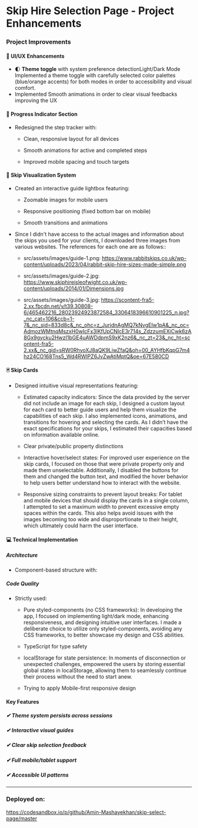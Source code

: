 # Skip Hire Selection Page - Project Enhancements
### Project Improvements
#### 🎨 UI/UX Enhancements
- 🌓 **Theme toggle** with system preference detectionLight/Dark Mode
Implemented a theme toggle with carefully selected color palettes (blue/orange accents) for both modes in order to accessibility and visual comfort.
- Implemented Smooth animations in order to clear visual feedbacks improving the UX

#### 🔄 Progress Indicator Section
- Redesigned the step tracker with:

  - Clean, responsive layout for all devices

  - Smooth animations for active and completed steps

  - Improved mobile spacing and touch targets

#### 📸 Skip Visualization System
- Created an interactive guide lightbox featuring:

  - Zoomable images for mobile users

  - Responsive positioning (fixed bottom bar on mobile)

  - Smooth transitions and animations

- Since I didn't have access to the actual images and information about the skips you used for your clients, I downloaded three images from various websites. The references for each one are as follows::

  -  src/assets/images/guide-1.png: https://www.rabbitskips.co.uk/wp-content/uploads/2023/04/rabbit-skip-hire-sizes-made-simple.png

  -  src/assets/images/guide-2.jpg: https://www.skiphireisleofwight.co.uk/wp-content/uploads/2014/01/Dimensions.jpg

  -  src/assets/images/guide-3.jpg: https://scontent-fra5-2.xx.fbcdn.net/v/t39.30808-6/465462216_28023924923872584_3306418396610901225_n.jpg?_nc_cat=106&ccb=1-7&_nc_sid=833d8c&_nc_ohc=z_JurjdnAgMQ7kNvgEIw1pA&_nc_oc=AdmozWMtnqMszxH0wIcFx3lKfUpCNIcE3r714s_ZdzzumEXiCwk6zA8Gx9gycku2HwzI1bGE4uAWDdpmS9xK2nz6&_nc_zt=23&_nc_ht=scontent-fra5-2.xx&_nc_gid=sRW0RhyoXJ8aQK9LiwZfaQ&oh=00_AYHfbKqpG7m4hz24CO168Tns5_Wd4RWlPZ6JvZwAtiMptQ&oe=67E580CD

#### 🃏 Skip Cards
- Designed intuitive visual representations featuring:

  - Estimated capacity indicators: Since the data provided by the server did not include an image for each skip, I designed a custom layout for each card to better guide users and help them visualize the capabilities of each skip. I also implemented icons, animations, and transitions for hovering and selecting the cards. As I didn’t have the exact specifications for your skips, I estimated their capacities based on information available online.

  - Clear private/public property distinctions

  - Interactive hover/select states: For improved user experience on the skip cards, I focused on those that were private property only and made them unselectable. Additionally, I disabled the buttons for them and changed the button text, and modified the hover behavior to help users better understand how to interact with the website.

  - Responsive sizing constraints to prevent layout breaks: For tablet and mobile devices that should display the cards in a single column, I attempted to set a maximum width to prevent excessive empty spaces within the cards. This also helps avoid issues with the images becoming too wide and disproportionate to their height, which ultimately could harm the user interface.

#### 💻 Technical Implementation
##### Architecture
  - Component-based structure with:

##### Code Quality
- Strictly used:

  - Pure styled-components (no CSS frameworks): In developing the app, I focused on implementing light/dark mode, enhancing responsiveness, and designing intuitive user interfaces. I made a deliberate choice to utilize only styled-components, avoiding any CSS frameworks, to better showcase my design and CSS abilities.

  - TypeScript for type safety

  - localStorage for state persistence: In moments of disconnection or unexpected challenges, empowered the users by storing essential global states in localStorage, allowing them to seamlessly continue their process without the need to start anew.

  - Trying to apply Mobile-first responsive design


#### Key Features
##### ✔ Theme system persists across sessions
##### ✔ Interactive visual guides
##### ✔ Clear skip selection feedback
##### ✔ Full mobile/tablet support
##### ✔ Accessible UI patterns

------------
### Deployed on:
https://codesandbox.io/p/github/Amin-Mashayekhan/skip-select-page/master
